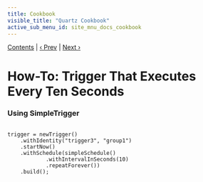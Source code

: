 ```yaml
---
title: Cookbook
visible_title: "Quartz Cookbook"
active_sub_menu_id: site_mnu_docs_cookbook
---
```

<div class="secNavPanel"><a href=".">Contents</a> | <a href="SchedulerListeners.md">&lsaquo;&nbsp;Prev</a> | <a href="NintyMinTrigger.md">Next&nbsp;&rsaquo;</a></div>





# How-To: Trigger That Executes Every Ten Seconds

### Using SimpleTrigger


<pre class="prettyprint highlight"><code class="language-java" data-lang="java">
trigger = newTrigger()
    .withIdentity("trigger3", "group1")
    .startNow()
    .withSchedule(simpleSchedule()
            .withIntervalInSeconds(10)
            .repeatForever())
    .build();
</code></pre>
